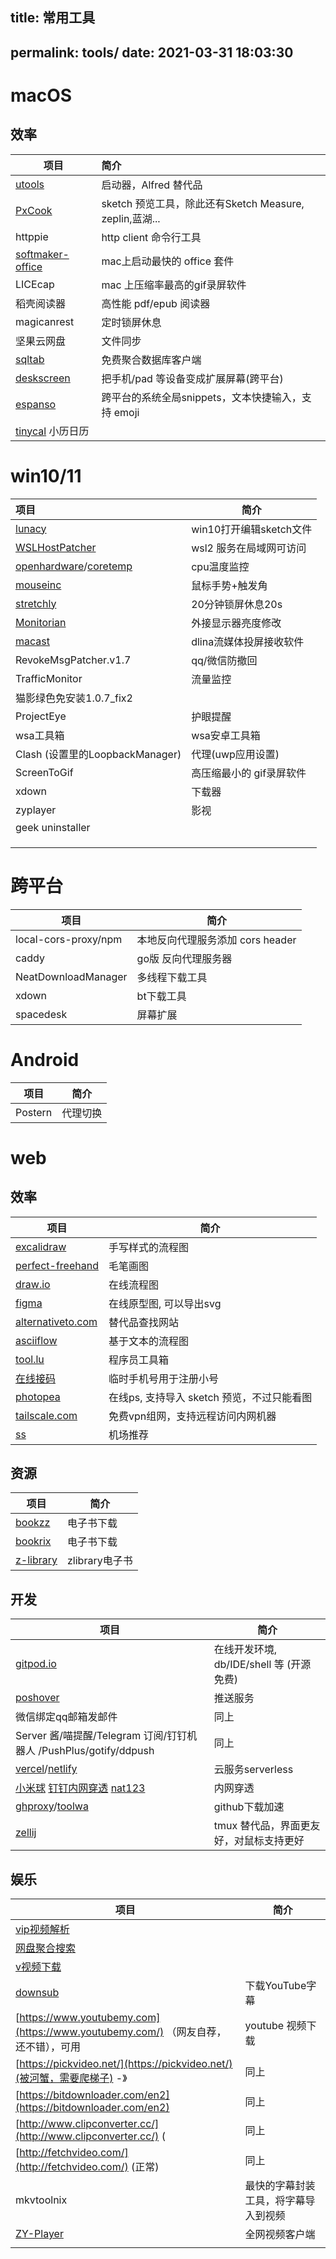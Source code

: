 ## title: 常用工具

permalink: tools/
date: 2021-03-31 18:03:30
-------------------------

# macOS

## 效率


| 项目                                                              | 简介                                                    |
| ------------------------------------------------------------------- | :-------------------------------------------------------- |
| [utools](https://u.tools/)                                        | 启动器，Alfred 替代品                                   |
| [PxCook](https://www.fancynode.com.cn/pxcook)                     | sketch 预览工具，除此还有Sketch Measure, zeplin,蓝湖... |
| httppie                                                           | http client 命令行工具                                  |
| [softmaker-office](https://www.softmaker.com/en/softmaker-office) | mac上启动最快的 office 套件                             |
| LICEcap                                                           | mac 上压缩率最高的gif录屏软件                           |
| 稻壳阅读器                                                        | 高性能 pdf/epub 阅读器                                  |
| magicanrest                                                       | 定时锁屏休息                                            |
| 坚果云网盘                                                        | 文件同步                                                |
| [sqltab](http://www.sqltabs.com/#)                                | 免费聚合数据库客户端                                    |
| [deskscreen](https://github.com/pavlobu/deskreen)                 | 把手机/pad 等设备变成扩展屏幕(跨平台)                   |
| [espanso](https://espanso.org/)                                   | 跨平台的系统全局snippets，文本快捷输入，支持 emoji      |
| [tinycal](https://macwk.com/soft/tinycal) 小历日历                |                                                         |

# win10/11


| 项目                                                                                                                  | 简介                     |
| :---------------------------------------------------------------------------------------------------------------------- | -------------------------- |
| [lunacy](https://icons8.cn/lunacy)                                                                                    | win10打开编辑sketch文件  |
| [WSLHostPatcher](https://github.com/CzBiX/WSLHostPatcher/)                                                            | wsl2 服务在局域网可访问  |
| [openhardware](https://github.com/openhardwaremonitor/openhardwaremonitor)/[coretemp](http://www.alcpu.com/CoreTemp/) | cpu温度监控              |
| [mouseinc](https://shuax.com/project/mouseinc/)                                                                       | 鼠标手势+触发角          |
| [stretchly](https://github.com/hovancik/stretchly)                                                                    | 20分钟锁屏休息20s        |
| [Monitorian](https://github.com/emoacht/Monitorian)                                                                   | 外接显示器亮度修改       |
| [macast](https://github.com/xfangfang/Macast)                                                                         | dlina流媒体投屏接收软件  |
| RevokeMsgPatcher.v1.7                                                                                                 | qq/微信防撤回            |
| TrafficMonitor                                                                                                        | 流量监控                 |
| 猫影绿色免安装1.0.7_fix2                                                                                              |                          |
| ProjectEye                                                                                                            | 护眼提醒                 |
| wsa工具箱                                                                                                             | wsa安卓工具箱            |
| Clash (设置里的LoopbackManager)                                                                                       | 代理(uwp应用设置)        |
| ScreenToGif                                                                                                           | 高压缩最小的 gif录屏软件 |
| xdown                                                                                                                 | 下载器                   |
| zyplayer                                                                                                              | 影视                     |
| geek uninstaller                                                                                                      |                          |
|                                                                                                                       |                          |
|                                                                                                                       |                          |
|                                                                                                                       |                          |

# 跨平台


| 项目                 | 简介                             |
| ---------------------- | ---------------------------------- |
| local-cors-proxy/npm | 本地反向代理服务添加 cors header |
| caddy                | go版 反向代理服务器              |
| NeatDownloadManager  | 多线程下载工具                   |
| xdown                | bt下载工具                       |
| spacedesk            | 屏幕扩展                         |

# Android


| 项目    | 简介     |
| --------- | ---------- |
| Postern | 代理切换 |

# web

## 效率


| 项目                                                                                                                                                                                                     | 简介                                       |
| ---------------------------------------------------------------------------------------------------------------------------------------------------------------------------------------------------------- | -------------------------------------------- |
| [excalidraw](https://github.com/excalidraw/excalidraw)                                                                                                                                                   | 手写样式的流程图                           |
| [perfect-freehand](https://github.com/steveruizok/perfect-freehand)                                                                                                                                      | 毛笔画图                                   |
| [draw.io](https://draw.io)                                                                                                                                                                               | 在线流程图                                 |
| [figma](https://www.figma.com/)                                                                                                                                                                          | 在线原型图, 可以导出svg                    |
| [alternativeto.com](http://alternativeto.com/)                                                                                                                                                           | 替代品查找网站                             |
| [asciiflow](https://asciiflow.com/)                                                                                                                                                                      | 基于文本的流程图                           |
| [tool.lu](https://tool.lu/)                                                                                                                                                                              | 程序员工具箱                               |
| [在线接码](https://www.google.com/search?q=%E5%9C%A8%E7%BA%BF%E6%8E%A5%E7%A0%81&oq=%E5%9C%A8%E7%BA%BF%E6%8E%A5%E7%A0%81&aqs=chrome..69i64j69i60l3j69i61j69i60j69i65l2.2429j0j1&sourceid=chrome&ie=UTF-8) | 临时手机号用于注册小号                     |
| [photopea](https://www.photopea.com/)                                                                                                                                                                    | 在线ps, 支持导入 sketch 预览，不过只能看图 |
| [tailscale.com](tailscale.com)                                                                                                                                                                           | 免费vpn组网，支持远程访问内网机器          |
| [ss](./ss)                                                                                                                                                                                               | 机场推荐                                   |

## 资源


| 项目                                     | 简介           |
| ------------------------------------------ | ---------------- |
| [bookzz](https://www.bookzz.ren/)        | 电子书下载     |
| [bookrix](https://www.bookrix.de/)       | 电子书下载     |
| [z-library](https://zh.singlelogin.org/) | zlibrary电子书 |

## 开发


| 项目                                                                                                                     | 简介                                     |
| -------------------------------------------------------------------------------------------------------------------------- | ------------------------------------------ |
| [gitpod.io](https://gitpod.io)                                                                                           | 在线开发环境, db/IDE/shell 等 (开源免费) |
| [poshover](https://pushover.net/)                                                                                        | 推送服务                                 |
| 微信绑定qq邮箱发邮件                                                                                                     | 同上                                     |
| Server 酱/喵提醒/Telegram 订阅/钉钉机器人 /PushPlus/gotify/ddpush                                                        | 同上                                     |
| [vercel](https://vercel.com/)/[netlify](https://www.netlify.com/)                                                        | 云服务serverless                         |
| [小米球](http://xiaomiqiu.cn/) [钉钉内网穿透](https://github.com/open-dingtalk/pierced) [nat123](http://www.nat123.com/) | 内网穿透                                 |
| [ghproxy](https://ghproxy.com/)/[toolwa](http://toolwa.com/github/)                                                      | github下载加速                           |
| [zellij](https://github.com/zellij-org/zellij)                                                                           | tmux 替代品，界面更友好，对鼠标支持更好  |

## 娱乐


| 项目                                                                               | 简介                                 |
| ------------------------------------------------------------------------------------ | -------------------------------------- |
| [vip视频解析](https://www.sayloving.com/movie.html)                                |                                      |
| [网盘聚合搜索](http://hao.misiai.com/#/)                                           |                                      |
| [v视频下载](http://v.ranks.xin/)                                                   |                                      |
| [downsub](https://downsub.com/)                                                    | 下载YouTube字幕                      |
| [https://www.youtubemy.com](https://www.youtubemy.com/) （网友自荐，还不错），可用 | youtube 视频下载                     |
| [https://pickvideo.net/](https://pickvideo.net/)(被河蟹，需要爬梯子)  -》          | 同上                                 |
| [https://bitdownloader.com/en2](https://bitdownloader.com/en2)                     | 同上                                 |
| [http://www.clipconverter.cc/](http://www.clipconverter.cc/) (                     | 同上                                 |
| [http://fetchvideo.com/](http://fetchvideo.com/) (正常)                            | 同上                                 |
| mkvtoolnix                                                                         | 最快的字幕封装工具，将字幕导入到视频 |
| [ZY-Player](https://github.com/cuiocean/ZY-Player)                                 | 全网视频客户端                       |
|                                                                                    |                                      |
